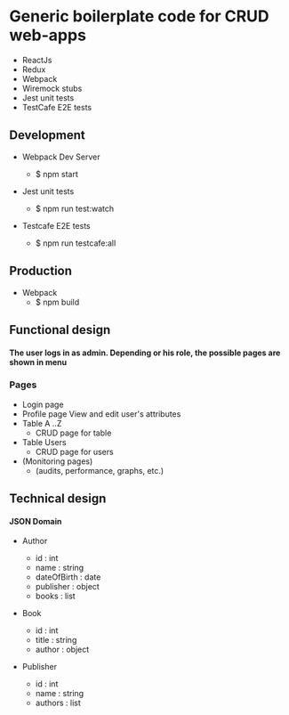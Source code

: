 # Generic boilerplate code for CRUD web-apps

- ReactJs
- Redux 
- Webpack
- Wiremock stubs
- Jest unit tests
- TestCafe E2E tests

## Development

- Webpack Dev Server
    - $ npm start

- Jest unit tests
    - $ npm run test:watch
    
- Testcafe E2E tests
    - $ npm run testcafe:all
    
## Production

- Webpack
    - $ npm build

## Functional design

#### The user logs in as admin. Depending or his role, the possible pages are shown in menu

### Pages
- Login page
- Profile page
    View and edit user's attributes
- Table A ..Z
    - CRUD page for table
- Table Users
    - CRUD page for users
- (Monitoring pages)
    - (audits, performance, graphs, etc.)

## Technical design

#### JSON Domain

- Author
    - id : int
    - name : string
    - dateOfBirth : date
    - publisher : object 
    - books : list

- Book
    - id : int
    - title : string
    - author : object
    
- Publisher
    - id : int
    - name : string 
    - authors : list 



